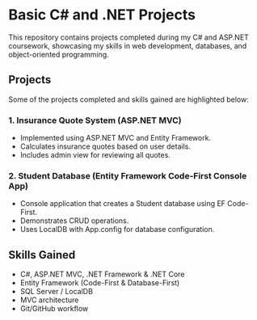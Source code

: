 # Basic C# and .NET Projects

This repository contains projects completed during my C# and ASP.NET coursework, showcasing my skills in web development, databases, and object-oriented programming.

## Projects
Some of the projects completed and skills gained are highlighted below:

### 1. Insurance Quote System (ASP.NET MVC)
- Implemented using ASP.NET MVC and Entity Framework.
- Calculates insurance quotes based on user details.
- Includes admin view for reviewing all quotes.

### 2. Student Database (Entity Framework Code-First Console App)
- Console application that creates a Student database using EF Code-First.
- Demonstrates CRUD operations.
- Uses LocalDB with App.config for database configuration.

## Skills Gained
- C#, ASP.NET MVC, .NET Framework & .NET Core
- Entity Framework (Code-First & Database-First)
- SQL Server / LocalDB
- MVC architecture
- Git/GitHub workflow
